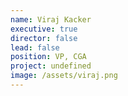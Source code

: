 ```yaml
---
name: Viraj Kacker
executive: true
director: false
lead: false
position: VP, CGA
project: undefined
image: /assets/viraj.png
---
```

